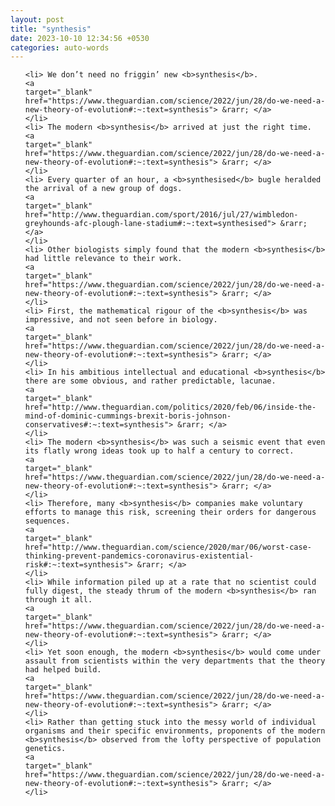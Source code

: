 ```yaml
---
layout: post
title: "synthesis"
date: 2023-10-10 12:34:56 +0530
categories: auto-words
---
```

<ol>

    <li> We don’t need no friggin’ new <b>synthesis</b>.
    <a 
    target="_blank" 
    href="https://www.theguardian.com/science/2022/jun/28/do-we-need-a-new-theory-of-evolution#:~:text=synthesis"> &rarr; </a>
    </li>
    <li> The modern <b>synthesis</b> arrived at just the right time.
    <a 
    target="_blank" 
    href="https://www.theguardian.com/science/2022/jun/28/do-we-need-a-new-theory-of-evolution#:~:text=synthesis"> &rarr; </a>
    </li>
    <li> Every quarter of an hour, a <b>synthesised</b> bugle heralded the arrival of a new group of dogs.
    <a 
    target="_blank" 
    href="http://www.theguardian.com/sport/2016/jul/27/wimbledon-greyhounds-afc-plough-lane-stadium#:~:text=synthesised"> &rarr; </a>
    </li>
    <li> Other biologists simply found that the modern <b>synthesis</b> had little relevance to their work.
    <a 
    target="_blank" 
    href="https://www.theguardian.com/science/2022/jun/28/do-we-need-a-new-theory-of-evolution#:~:text=synthesis"> &rarr; </a>
    </li>
    <li> First, the mathematical rigour of the <b>synthesis</b> was impressive, and not seen before in biology.
    <a 
    target="_blank" 
    href="https://www.theguardian.com/science/2022/jun/28/do-we-need-a-new-theory-of-evolution#:~:text=synthesis"> &rarr; </a>
    </li>
    <li> In his ambitious intellectual and educational <b>synthesis</b> there are some obvious, and rather predictable, lacunae.
    <a 
    target="_blank" 
    href="http://www.theguardian.com/politics/2020/feb/06/inside-the-mind-of-dominic-cummings-brexit-boris-johnson-conservatives#:~:text=synthesis"> &rarr; </a>
    </li>
    <li> The modern <b>synthesis</b> was such a seismic event that even its flatly wrong ideas took up to half a century to correct.
    <a 
    target="_blank" 
    href="https://www.theguardian.com/science/2022/jun/28/do-we-need-a-new-theory-of-evolution#:~:text=synthesis"> &rarr; </a>
    </li>
    <li> Therefore, many <b>synthesis</b> companies make voluntary efforts to manage this risk, screening their orders for dangerous sequences.
    <a 
    target="_blank" 
    href="http://www.theguardian.com/science/2020/mar/06/worst-case-thinking-prevent-pandemics-coronavirus-existential-risk#:~:text=synthesis"> &rarr; </a>
    </li>
    <li> While information piled up at a rate that no scientist could fully digest, the steady thrum of the modern <b>synthesis</b> ran through it all.
    <a 
    target="_blank" 
    href="https://www.theguardian.com/science/2022/jun/28/do-we-need-a-new-theory-of-evolution#:~:text=synthesis"> &rarr; </a>
    </li>
    <li> Yet soon enough, the modern <b>synthesis</b> would come under assault from scientists within the very departments that the theory had helped build.
    <a 
    target="_blank" 
    href="https://www.theguardian.com/science/2022/jun/28/do-we-need-a-new-theory-of-evolution#:~:text=synthesis"> &rarr; </a>
    </li>
    <li> Rather than getting stuck into the messy world of individual organisms and their specific environments, proponents of the modern <b>synthesis</b> observed from the lofty perspective of population genetics.
    <a 
    target="_blank" 
    href="https://www.theguardian.com/science/2022/jun/28/do-we-need-a-new-theory-of-evolution#:~:text=synthesis"> &rarr; </a>
    </li>